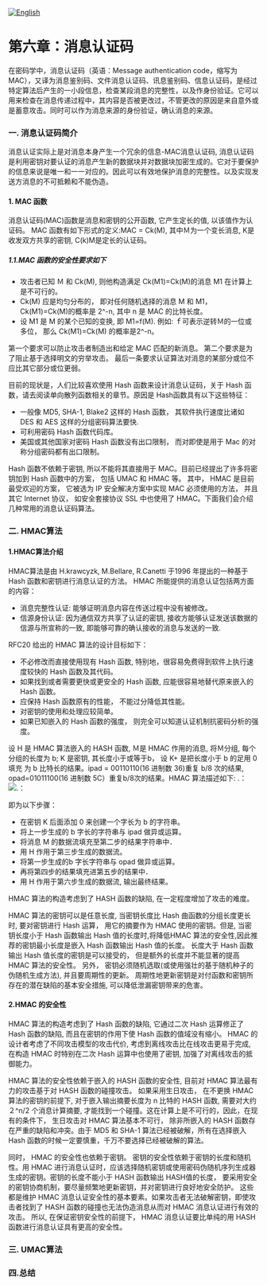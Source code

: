 [![English](https://img.shields.io/badge/English-README-blue)](EnglishReadme.md)

# 第六章：消息认证码

在密码学中，消息认证码（英语：Message authentication code，缩写为MAC），又译为消息鉴别码、文件消息认证码、讯息鉴别码、信息认证码，是经过特定算法后产生的一小段信息，检查某段消息的完整性，以及作身份验证。它可以用来检查在消息传递过程中，其内容是否被更改过，不管更改的原因是来自意外或是蓄意攻击。同时可以作为消息来源的身份验证，确认消息的来源。

### 一. 消息认证码简介

消息认证实际上是对消息本身产生一个冗余的信息-MAC消息认证码, 消息认证码是利用密钥对要认证的消息产生新的数据块并对数据块加密生成的。它对于要保护的信息来说是唯一和一一对应的。因此可以有效地保护消息的完整性。以及实现发送方消息的不可抵赖和不能伪造。

#### 1. MAC 函数

消息认证码(MAC)函数是消息和密钥的公开函数, 它产生定长的值, 以该值作为认证码。 MAC 函数有如下形式的定义:MAC = Ck(M), 其中Ｍ为一个变长消息, K是收发双方共享的密钥, C(k)M是定长的认证码。

##### 1.1.MAC 函数的安全性要求如下

- 攻击者已知 Ｍ 和 Ck(M), 则他构造满足 Ck(M1)=Ck(M)的消息 M1 在计算上是不可行的。
- Ck(M) 应是均匀分布的， 即对任何随机选择的消息 M 和 M1， Ck(M1)=Ck(M)的概率是 2^-n, 其中 n 是 MAC 的比特长度。
- 设 M1 是 M 的某个已知的变换, 即 M1=f(M). 例如: ｆ可表示逆转Ｍ的一位或多位， 那么 Ck(M1)=Ck(M) 的概率是2^-n。
 
第一个要求可以防止攻击者制造出和给定 MAC 匹配的新消息。 第二个要求是为了阻止基于选择明文的穷举攻击。 最后一条要求认证算法对消息的某部分或位不应比其它部分或位更弱。

目前的现状是，人们比较喜欢使用 Hash 函数来设计消息认证码，关于 Hash 函数，请去阅读单向散列函数相关的章节。原因是 Hash函数具有以下这些特征：

- 一般像 MD5, SHA-1, Blake2 这样的 Hash 函数， 其软件执行速度比诸如 DES 和 AES 这样的分组密码算法要快.
- 可利用密码 Hash 函数代码库。
- 美国或其他国家对密码 Hash 函数没有出口限制， 而对即使是用于 Mac 的对称分组密码都有出口限制。

Hash 函数不依赖于密钥, 所以不能将其直接用于 MAC。目前已经提出了许多将密钥加到 Hash 函数中的方案， 包括 UMAC 和 HMAC 等。 其中， HMAC 是目前最受欢迎的方案， 它被选为 IP 安全解决方案中实现 MAC 必须使用的方法， 并且其它 Internet 协议， 如安全套接协议 SSL 中也使用了 HMAC。下面我们会介绍几种常用的消息认证码算法。



### 二. HMAC算法

#### 1.HMAC算法介绍

HMAC算法是由 H.krawcyzk, M.Bellare, R.Canetti 于1996 年提出的一种基于 Hash 函数和密钥进行消息认证的方法。 HMAC 所能提供的消息认证包括两方面的内容：

- 消息完整性认证: 能够证明消息内容在传送过程中没有被修改。
- 信源身份认证: 因为通信双方共享了认证的密钥, 接收方能够认证发送该数据的信源与所宣称的一致, 即能够可靠的确认接收的消息与发送的一致.

RFC20 给出的 HMAC 算法的设计目标如下：

- 不必修改而直接使用现有 Hash 函数, 特别地，很容易免费得到软件上执行速度较快的 Hash 函数及其代码。
- 如果找到或者需要更快或更安全的 Hash 函数, 应能很容易地替代原来嵌入的 Hash 函数。
- 应保持 Hash 函数原有的性能， 不能过分降低其性能。
- 对密钥的使用和处理应较简单。
- 如果已知嵌入的 Hash 函数的强度， 则完全可以知道认证机制抗密码分析的强度。

设 H 是 HMAC 算法嵌入的 HASH 函数, Ｍ是 HMAC 作用的消息, 将Ｍ分组, 每个分组的长度为 b;  K 是密钥, 其长度小于或等于b， 设 K+ 是把长度小于 b 的足用 0 填充
为 b 比特长的结果。ipad = 00110110(16 进制数 36)重复 b/8 次的结果, opad=01011100(16 进制数 5C）重复b/8次的结果。HMAC 算法描述如下:
.： 
    ![.： 
](https://github.com/guoshijiang/cryptography/blob/master/img/mac001.png)


即为以下步骤：
- 在密钥 K 后面添加 0 来创建一个字长为 b 的字符串。
- 将上一步生成的 b 字长的字符串与 ipad 做异或运算。
- 将消息 M 的数据流填充至第二步的结果字符串中．
- 用 H 作用于第三步生成的数据流。
- 将第一步生成的b 字长字符串与 opad 做异或运算。
- 再将第四步的结果填充进第五步的结果中．
- 用 H 作用于第六步生成的数据流, 输出最终结果。

HMAC 算法的构造考虑到了 HASH 函数的缺陷, 在一定程度增加了攻击的难度。


HMAC 算法的密钥可以是任意长度, 当密钥长度比 Hash 曲函数的分组长度更长时, 要对密钥进行 Hash 运算， 用它的摘要作为 HMAC 使用的密钥。但是, 当密钥长度小于 Hash 函数输出 Hash 值的长度时,将降低HMAC 算法的安全性,因此推荐的密钥最小长度是嵌入 Hash 函数输出 Hash 值的长度。 长度大于 Hash 函数输出 Hash 值长度的密钥是可以接受的， 但是额外的长度并不能显著的提高 HMAC 算法的安全性。 另外， 密钥必须随机选取(或使用强壮的基于随机种子的伪随机生成方法), 并且要周期性的更新。 周期性地更新密钥是对付函数和密钥所存在的潜在缺陷的基本安全措施, 可以降低泄漏密钥带来的危害。


#### 2.HMAC 的安全性

HMAC 算法的构造考虑到了 Hash 函数的缺陷, 它通过二次 Hash 运算修正了 Hash 函数的缺陷, 而且在密钥的作用下使 Hash 函数的值域没有缩小。 HMAC 的设计者考虑了不同攻击模型的攻击代价, 考虑到离线攻击比在线攻击更易于完成, 在构造 HMAC 时特别在二次 Hash 运算中也使用了密钥, 加强了对离线攻击的抵御能力。


HMAC 算法的安全性依赖于嵌入的 HASH 函数的安全性, 目前对 HMAC 算法最有力的攻击基于对 HASH 函数的碰撞攻击。 如果采用生日攻击， 在不更换 HMAC 算法的密钥的前提下, 对于嵌入输出摘要长度为 n 比特的 HASH 函数, 需要对大约２^n/2 个消息计算摘要, 才能找到一个碰撞。这在计算上是不可行的，因此，在现有的条件下， 生日攻击对 HMAC 算法基本不可行， 除非所嵌入的 HASH 函数存在严重的缺陷和冲突。由于 MD5 和 SHA-1 算法已经被破解，所有在选择嵌入 Hash 函数的时候一定要慎重，千万不要选择已经被破解的算法。


同时， HMAC 的安全性也依赖于密钥。 密钥的安全性依赖于密钥的长度和随机性。用 HMAC 进行消息认证时，应该选择随机密钥或使用密码伪随机序列生成器生成的密钥。密钥的长度不能小于 HASH 函数输出 HASH值的长度， 要采用安全的密钥协商机制，要尽量频繁地更新密钥，并对密钥进行良好地安全防护。 这些都是维护 HMAC 消息认证安全性的基本要素。如果攻击者无法破解密钥，即使攻击者找到了 HASH 函数的碰撞也无法伪造消息从而对 HMAC 消息认证进行有效的攻击。 所以, 在保证密钥安全性的前提下， HMAC 消息认证要比单纯的用 HASH 函数进行消息认证具有更高的安全性。


### 三. UMAC算法



### 四.总结









